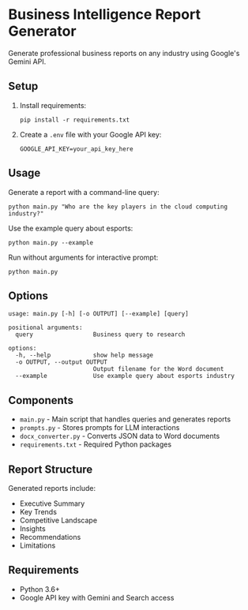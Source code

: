 # Business Intelligence Report Generator

Generate professional business reports on any industry using Google's Gemini API.

## Setup

1. Install requirements:
   ```
   pip install -r requirements.txt
   ```

2. Create a `.env` file with your Google API key:
   ```
   GOOGLE_API_KEY=your_api_key_here
   ```

## Usage

Generate a report with a command-line query:
```
python main.py "Who are the key players in the cloud computing industry?"
```

Use the example query about esports:
```
python main.py --example
```

Run without arguments for interactive prompt:
```
python main.py
```

## Options

```
usage: main.py [-h] [-o OUTPUT] [--example] [query]

positional arguments:
  query                 Business query to research

options:
  -h, --help            show help message
  -o OUTPUT, --output OUTPUT
                        Output filename for the Word document
  --example             Use example query about esports industry
```

## Components

- `main.py` - Main script that handles queries and generates reports
- `prompts.py` - Stores prompts for LLM interactions
- `docx_converter.py` - Converts JSON data to Word documents
- `requirements.txt` - Required Python packages

## Report Structure

Generated reports include:
- Executive Summary
- Key Trends
- Competitive Landscape
- Insights
- Recommendations
- Limitations

## Requirements

- Python 3.6+
- Google API key with Gemini and Search access 
